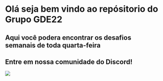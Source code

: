 # Olá seja bem vindo ao repósitorio do Grupo GDE22

## Aqui você podera encontrar os desafios semanais de toda quarta-feira

## Entre em nossa comunidade do Discord!

   <a target='_blank' href="https://discord.gg/PUQmFUZ582">
   <img src="https://img.shields.io/badge/Discord-7289DA?style=for-the-badge&logo=discord&logoColor=white">
   </a>